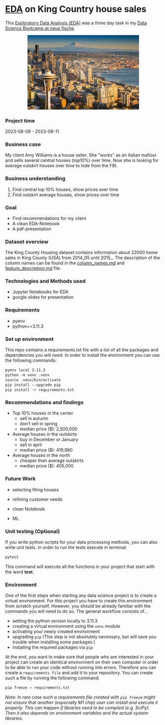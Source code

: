 # [EDA](./02_eda/EDA_seattle_houses_not_cleaned.ipynb) on King Country house sales

This [Exploratory Data Analysis (EDA)](EDA.ipynb) was a three day task in my [Data Science Bootcamp at neue fische](https://www.neuefische.de/bootcamp/data-science). 

<div style="text-align: center;">
  <img src="./03_images/overview_Seattle.jpg" title="Seattle overview" class="center" width="360">
</div>

### Project time

2023-08-09 - 2023-08-11

### Business case

My client Amy Williams is a house seller. She "works" as an Italian mafiosi and sells several central houses (top10%) over time. Now she is looking for average outskirt houses over time to hide from the FBI.

### Business understanding

1. Find central top 10% houses, show prices over time
2. Find outskirt average houses, show prices over time

### Goal

* Find recommendations for my client
* A clean EDA-Notebook
* A pdf-presentation

### Dataset overview
The King County Housing dataset contains information about 22000 home sales in King County (USA) from 2014_05 until 2015_. The description of the column names can be found in the [column_names.md](./00_prep/column_names.md) and [feature_description.md](feature_description.md) file.
### Technologies and Methods used

* Jupyter Notebooks for EDA
* google slides for presentation

### Requirements

* pyenv
* python==3.11.3

### Set up environment

This repo contains a requirements.txt file with a list of all the packages and dependencies you will need.
In order to install the environment you can use the following commands:

```
pyenv local 3.11.3
python -m venv .venv
source .venv/bin/activate
pip install --upgrade pip
pip install -r requirements.txt
```

### Recommendations and findings

* Top 10% houses in the center
  * sell in autumn
  * don’t sell in spring
  * median price ($): 2,500,000
* Average houses in the outskirts
  * buy in December or January
  * sell in april
  * median price ($): 419,980
* Average houses in the north
  * cheaper than average outskirts
  * median price ($): 405,000
### Future Work

* selecting fiting houses
* refining customer needs

* clean Notebook
* ML

### Unit testing (Optional)

If you write python scripts for your data processing methods, you can also write unit tests. In order to run the tests execute in terminal:

```bash
pytest
```

This command will execute all the functions in your project that start with the word **test**.

### Environment

One of the first steps when starting any data science project is to create a virtual environment. For this project you have to create this environment from scratch yourself. However, you should be already familiar with the commands you will need to do so. The general workflow consists of...

- setting the python version locally to 3.11.3
- creating a virtual environment using the `venv` module
- activating your newly created environment
- upgrading `pip` (This step is not absolutely necessary, but will save you trouble when installing some packages.)
- installing the required packages via `pip`

At the end, you want to make sure that people who are interested in your project can create an identical environment on their own computer in order to be able to run your code without running into errors. Therefore you can create a `requirements file` and add it to your repository. You can create such a file by running the following command:

```bash
pip freeze > requirements.txt
```

*Note: In rare case such a requirements file created with `pip freeze` might not ensure that another (especially M1 chip) user can install and execute it properly. This can happen if libraries need to be compiled (e.g. SciPy). Then it also depends on environment variables and the actual system libraries.*
